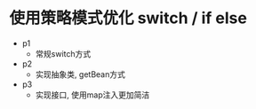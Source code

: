 # 使用策略模式优化 switch / if else
- p1
  - 常规switch方式
- p2
  - 实现抽象类, getBean方式
- p3
  - 实现接口, 使用map注入更加简洁
